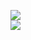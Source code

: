 [![](https://img.shields.io/badge/Made%20With-Github%20Spray-lightgrey.svg?style=for-the-badge&logo=github)](https://github.com/Annihil/github-spray#5822)  
[![](https://i.imgur.com/2DrTn0Z.gif)](https://github.com/Annihil/github-spray)